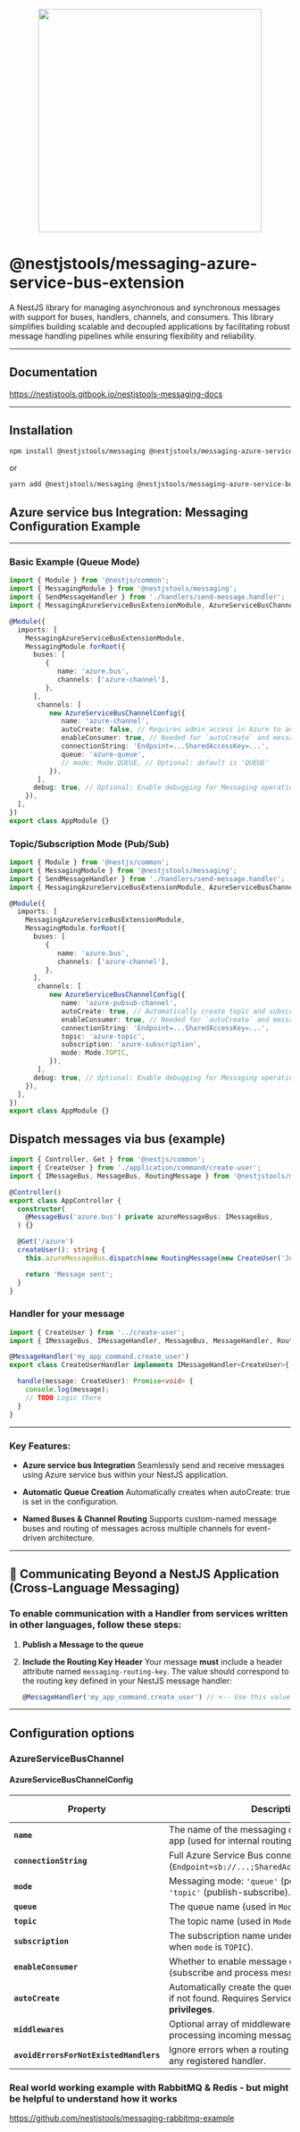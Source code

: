 <p align="center">
    <image src="nestjstools-logo.png" width="400">
</p>

# @nestjstools/messaging-azure-service-bus-extension

A NestJS library for managing asynchronous and synchronous messages with support for buses, handlers, channels, and consumers. This library simplifies building scalable and decoupled applications by facilitating robust message handling pipelines while ensuring flexibility and reliability.

---

## Documentation

https://nestjstools.gitbook.io/nestjstools-messaging-docs

---

## Installation

```bash
npm install @nestjstools/messaging @nestjstools/messaging-azure-service-bus-extension 
```

or

```bash
yarn add @nestjstools/messaging @nestjstools/messaging-azure-service-bus-extension
```
## Azure service bus Integration: Messaging Configuration Example

---

### Basic Example (Queue Mode)

```typescript
import { Module } from '@nestjs/common';
import { MessagingModule } from '@nestjstools/messaging';
import { SendMessageHandler } from './handlers/send-message.handler';
import { MessagingAzureServiceBusExtensionModule, AzureServiceBusChannelConfig } from '@nestjstools/messaging-azure-service-bus-extension';

@Module({
  imports: [
    MessagingAzureServiceBusExtensionModule,
    MessagingModule.forRoot({
      buses: [
         {
            name: 'azure.bus',
            channels: ['azure-channel'],
         },
      ],
       channels: [
          new AzureServiceBusChannelConfig({
             name: 'azure-channel',
             autoCreate: false, // Requires admin access in Azure to auto-create resources
             enableConsumer: true, // Needed for `autoCreate` and message consumption
             connectionString: 'Endpoint=...SharedAccessKey=...',
             queue: 'azure-queue',
             // mode: Mode.QUEUE, // Optional: default is 'QUEUE'
          }),
       ],
      debug: true, // Optional: Enable debugging for Messaging operations
    }),
  ],
})
export class AppModule {}
```

### Topic/Subscription Mode (Pub/Sub)

```typescript
import { Module } from '@nestjs/common';
import { MessagingModule } from '@nestjstools/messaging';
import { SendMessageHandler } from './handlers/send-message.handler';
import { MessagingAzureServiceBusExtensionModule, AzureServiceBusChannelConfig } from '@nestjstools/messaging-azure-service-bus-extension';

@Module({
  imports: [
    MessagingAzureServiceBusExtensionModule,
    MessagingModule.forRoot({
      buses: [
         {
            name: 'azure.bus',
            channels: ['azure-channel'],
         },
      ],
       channels: [
          new AzureServiceBusChannelConfig({
             name: 'azure-pubsub-channel',
             autoCreate: true, // Automatically create topic and subscription (if they don’t exist)
             enableConsumer: true, // Needed for `autoCreate` and message consumption
             connectionString: 'Endpoint=...SharedAccessKey=...',
             topic: 'azure-topic',
             subscription: 'azure-subscription',
             mode: Mode.TOPIC,
          }),
       ],
      debug: true, // Optional: Enable debugging for Messaging operations
    }),
  ],
})
export class AppModule {}
```

## Dispatch messages via bus (example)

```typescript
import { Controller, Get } from '@nestjs/common';
import { CreateUser } from './application/command/create-user';
import { IMessageBus, MessageBus, RoutingMessage } from '@nestjstools/messaging';

@Controller()
export class AppController {
  constructor(
    @MessageBus('azure.bus') private azureMessageBus: IMessageBus,
  ) {}

  @Get('/azure')
  createUser(): string {
    this.azureMessageBus.dispatch(new RoutingMessage(new CreateUser('John FROM Azure bus'), 'my_app_command.create_user'));

    return 'Message sent';
  }
}
```

### Handler for your message

```typescript
import { CreateUser } from '../create-user';
import { IMessageBus, IMessageHandler, MessageBus, MessageHandler, RoutingMessage, DenormalizeMessage } from '@nestjstools/messaging';

@MessageHandler('my_app_command.create_user')
export class CreateUserHandler implements IMessageHandler<CreateUser>{

  handle(message: CreateUser): Promise<void> {
    console.log(message);
    // TODO Logic there
  }
}
```

---

### Key Features:

* **Azure service bus Integration** Seamlessly send and receive messages using Azure service bus within your NestJS application.

* **Automatic Queue Creation** Automatically creates when autoCreate: true is set in the configuration.

* **Named Buses & Channel Routing** Supports custom-named message buses and routing of messages across multiple channels for event-driven architecture.

---

## 📨 Communicating Beyond a NestJS Application (Cross-Language Messaging)

### To enable communication with a Handler from services written in other languages, follow these steps:

1. **Publish a Message to the queue**

2. **Include the Routing Key Header**
   Your message **must** include a header attribute named `messaging-routing-key`.
   The value should correspond to the routing key defined in your NestJS message handler:

   ```ts
   @MessageHandler('my_app_command.create_user') // <-- Use this value as the routing key
   ```

---

## Configuration options

### AzureServiceBusChannel

#### **AzureServiceBusChannelConfig**

| **Property**                           | **Description**                                                                                            | **Default Value** |
|----------------------------------------|------------------------------------------------------------------------------------------------------------|-------------------|
| **`name`**                             | The name of the messaging channel within your app (used for internal routing).                             |                   |
| **`connectionString`**                 | Full Azure Service Bus connection string (`Endpoint=sb://...;SharedAccessKeyName=...;...`).                |                   |
| **`mode`**                             | Messaging mode: `'queue'` (point-to-point) or `'topic'` (publish-subscribe).                               | `Mode.QUEUE`      |
| **`queue`**                            | The queue name (used in `Mode.QUEUE`).                                                                     |                   |
| **`topic`**                            | The topic name (used in `Mode.TOPIC`).                                                                     |                   |
| **`subscription`**                     | The subscription name under the topic (required when `mode` is `TOPIC`).                                   |                   |
| **`enableConsumer`**                   | Whether to enable message consumption (subscribe and process messages).                                    | `true`            |
| **`autoCreate`**                       | Automatically create the queue/topic/subscription if not found. Requires Service Bus **admin privileges**. | `false`           |
| **`middlewares`**                      | Optional array of middleware functions for pre-processing incoming messages.                               | `[]`              |
| **`avoidErrorsForNotExistedHandlers`** | Ignore errors when a routing key doesn’t match any registered handler.                                     | `false`           |


### Real world working example with RabbitMQ & Redis - but might be helpful to understand how it works
https://github.com/nestjstools/messaging-rabbitmq-example
